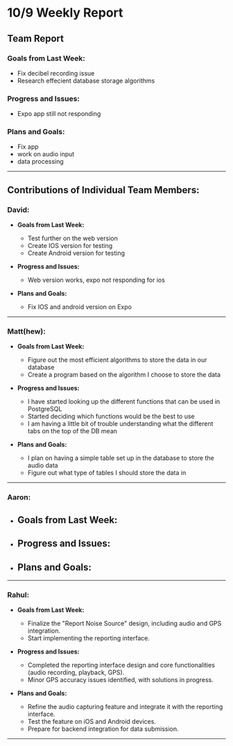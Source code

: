 # 10/9 Weekly Report

## Team Report

### Goals from Last Week:
-  Fix decibel recording issue
- Research effecient database storage algorithms

### Progress and Issues:
- Expo app still not responding

### Plans and Goals:
- Fix app
- work on audio input
- data processing
  

---

## Contributions of Individual Team Members:

### David:
  - **Goals from Last Week:**
    - Test further on the web version
    - Create IOS version for testing
    - Create Android version for testing
  
  - **Progress and Issues:**
    - Web version works, expo not responding for ios
  
  - **Plans and Goals:**
    - Fix IOS and android version on Expo

---

### Matt(hew):
  - **Goals from Last Week:**
    - Figure out the most efficient algorithms to store the data in our database
    - Create a program based on the algorithm I choose to store the data
  
  - **Progress and Issues:** 
    - I have started looking up the different functions that can be used in PostgreSQL
    - Started deciding which functions would be the best to use
    - I am having a little bit of trouble understanding what the different tabs on the top of the DB mean
  
  - **Plans and Goals:**
    - I plan on having a simple table set up in the database to store the audio data
    - Figure out what type of tables I should store the data in
---

### Aaron:
  - **Goals from Last Week:** 
    - 
  
  - **Progress and Issues:** 
    - 
  
  - **Plans and Goals:**
    - 

---

### Rahul:
  - **Goals from Last Week:** 
    - Finalize the "Report Noise Source" design, including audio and GPS integration.
    - Start implementing the reporting interface.

  - **Progress and Issues:** 
    - Completed the reporting interface design and core functionalities (audio recording, playback, GPS).
    - Minor GPS accuracy issues identified, with solutions in progress.

  - **Plans and Goals:**
    - Refine the audio capturing feature and integrate it with the reporting interface.
    - Test the feature on iOS and Android devices.
    - Prepare for backend integration for data submission.

---
